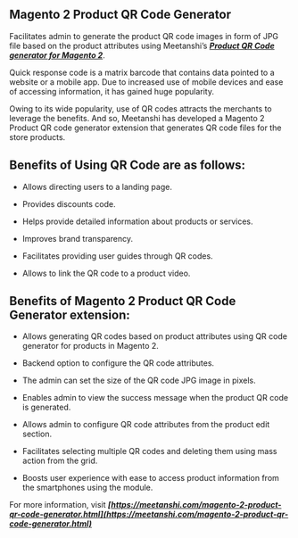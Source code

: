 ## Magento 2 Product QR Code Generator

Facilitates admin to generate the product QR code images in form of JPG file based on the product attributes using Meetanshi’s ***[Product QR Code generator for Magento 2](https://meetanshi.com/magento-2-product-qr-code-generator.html)***.

Quick response code is a matrix barcode that contains data pointed to a website or a mobile app. Due to increased use of mobile devices and ease of accessing information, it has gained huge popularity.

Owing to its wide popularity, use of QR codes attracts the merchants to leverage the benefits. And so, Meetanshi has developed a Magento 2 Product QR code generator extension that generates QR code files for the store products.

## Benefits of Using QR Code are as follows:

* Allows directing users to a landing page.

* Provides discounts code.

* Helps provide detailed information about products or services.

* Improves brand transparency.

* Facilitates providing user guides through QR codes.

* Allows to link the QR code to a product video.

## Benefits of Magento 2 Product QR Code Generator extension:

* Allows generating QR codes based on product attributes using QR code generator for products in Magento 2.

* Backend option to configure the QR code attributes.

* The admin can set the size of the QR code JPG image in pixels.

* Enables admin to view the success message when the product QR code is generated.

* Allows admin to configure QR code attributes from the product edit section.

* Facilitates selecting multiple QR codes and deleting them using mass action from the grid.

* Boosts user experience with ease to access product information from the smartphones using the module.

For more information, visit ***[https://meetanshi.com/magento-2-product-qr-code-generator.html](https://meetanshi.com/magento-2-product-qr-code-generator.html)***
